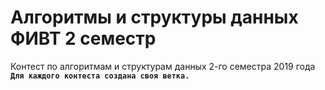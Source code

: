 # Алгоритмы и структуры данных ФИВТ 2 семестр
Контест по алгоритмам и структурам данных 2-го семестра 2019 года  
**`Для каждого контеста создана своя ветка.`**
